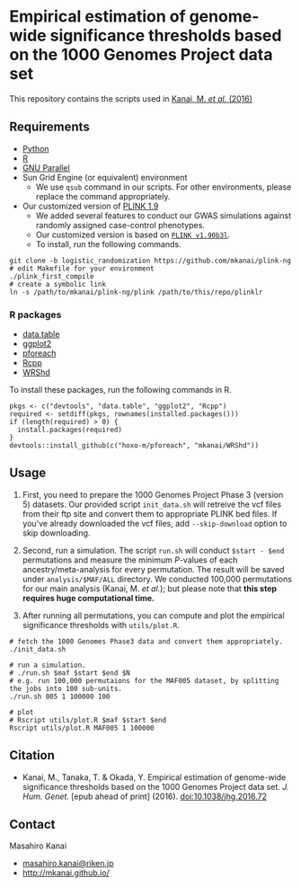 # Empirical estimation of genome-wide significance thresholds based on the 1000 Genomes Project data set

This repository contains the scripts used in [Kanai, M. *et al.* (2016)](http://dx.doi.org/10.1038/jhg.2016.72)

## Requirements
* [Python](https://www.python.org/)
* [R](https://www.r-project.org/)
* [GNU Parallel](http://www.gnu.org/software/parallel/)
* Sun Grid Engine (or equivalent) environment
    * We use `qsub` command in our scripts. For other environments, please replace the command appropriately.
* Our customized version of [PLINK 1.9](https://www.cog-genomics.org/plink2/)
    * We added several features to conduct our GWAS simulations against randomly assigned case-control phenotypes.
    * Our customized version is based on [`PLINK v1.90b3l`](https://github.com/chrchang/plink-ng/commit/1d8cbd48106565d381a19efc324472ce47f92e0c).
    * To install, run the following commands.

```{bash}
git clone -b logistic_randomization https://github.com/mkanai/plink-ng
# edit Makefile for your environment
./plink_first_compile
# create a symbolic link
ln -s /path/to/mkanai/plink-ng/plink /path/to/this/repo/plinklr
```

### R packages
* [data.table](https://cran.r-project.org/web/packages/data.table/index.html)
* [ggplot2](https://cran.r-project.org/web/packages/ggplot2/index.html)
* [pforeach](https://github.com/hoxo-m/pforeach)
* [Rcpp](https://cran.r-project.org/web/packages/Rcpp/index.html)
* [WRShd](https://github.com/mkanai/WRShd)

To install these packages, run the following commands in R.
```{r}
pkgs <- c("devtools", "data.table", "ggplot2", "Rcpp")
required <- setdiff(pkgs, rownames(installed.packages()))
if (length(required) > 0) {
  install.packages(required)
}
devtools::install_github(c("hoxo-m/pforeach", "mkanai/WRShd"))
```

## Usage

1. First, you need to prepare the 1000 Genomes Project Phase 3 (version 5) datasets. Our provided script `init_data.sh` will retreive the vcf files from their ftp site and convert them to appropriate PLINK bed files. If you've already downloaded the vcf files, add `--skip-download` option to skip downloading.

2. Second, run a simulation. The script `run.sh` will conduct `$start - $end` permutations and measure the minimum *P*-values of each ancestry/meta-analysis for every permutation. The result will be saved under `analysis/$MAF/ALL` directory. We conducted 100,000 permutations for our main analysis (Kanai, M. *et al.*); but please note that **this step requires huge computational time.**

3. After running all permutations, you can compute and plot the empirical significance thresholds with `utils/plot.R`.

```{bash}
# fetch the 1000 Genomes Phase3 data and convert them appropriately.
./init_data.sh

# run a simulation.
# ./run.sh $maf $start $end $N
# e.g. run 100,000 permutaions for the MAF005 dataset, by splitting the jobs into 100 sub-units.
./run.sh 005 1 100000 100

# plot
# Rscript utils/plot.R $maf $start $end
Rscript utils/plot.R MAF005 1 100000
```

## Citation
* Kanai, M., Tanaka, T. & Okada, Y. Empirical estimation of genome-wide significance thresholds based on the 1000 Genomes Project data set. *J. Hum. Genet.* \[epub ahead of print\] (2016). [doi:10.1038/jhg.2016.72](http://dx.doi.org/10.1038/jhg.2016.72)

## Contact
Masahiro Kanai
* masahiro.kanai@riken.jp
* http://mkanai.github.io/

